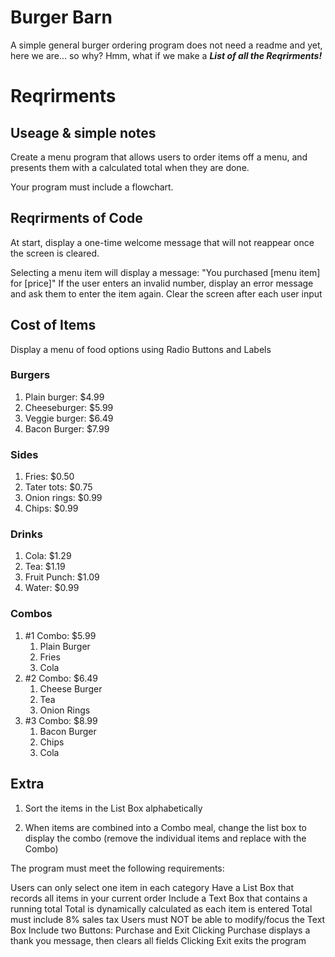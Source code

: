 # Burger Barn
A simple general burger ordering program
does not need a readme
and yet, here we are... so why?
Hmm, what if we make a ***List of all the Reqrirments!***

# Reqrirments
## Useage & simple notes
Create a menu program that allows users to order items off a menu, and presents them with a calculated total when they are done.

Your program must include a flowchart.

## Reqrirments of Code
At start, display a one-time welcome message that will not reappear once the screen is cleared.


Selecting a menu item will display a message:
"You purchased [menu item] for [price]"
If the user enters an invalid number, display an error message and ask them to enter the item again.
Clear the screen after each user input

## Cost of Items
 Display a menu of food options using Radio Buttons and Labels
### Burgers
1. Plain burger: $4.99
1. Cheeseburger: $5.99
1. Veggie burger: $6.49
1. Bacon Burger: $7.99
### Sides
1. Fries: $0.50
1. Tater tots: $0.75
1. Onion rings: $0.99
1. Chips: $0.99
### Drinks
1. Cola: $1.29
1. Tea: $1.19
1. Fruit Punch: $1.09
1. Water: $0.99
### Combos
1. #1 Combo: $5.99
	1. Plain Burger
	1. Fries
	1. Cola
1. #2 Combo: $6.49
	1. Cheese Burger
	1. Tea
	1. Onion Rings
1. #3 Combo: $8.99
	1. Bacon Burger
	1. Chips
	1. Cola
## Extra
1. Sort the items in the List Box alphabetically




1. When items are combined into a Combo meal, change the list box to display the combo (remove the individual items and replace with the Combo)


The program must meet the following requirements:


Users can only select one item in each category
Have a List Box that records all items in your current order
Include a Text Box that contains a running total
Total is dynamically calculated as each item is entered
Total must include 8% sales tax
Users must NOT be able to modify/focus the Text Box
Include two Buttons: Purchase and Exit
Clicking Purchase displays a thank you message, then clears all fields
Clicking Exit exits the program